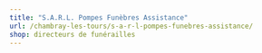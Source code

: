 ```yaml
---
title: "S.A.R.L. Pompes Funèbres Assistance"
url: /chambray-les-tours/s-a-r-l-pompes-funebres-assistance/
shop: directeurs de funérailles
---
```

